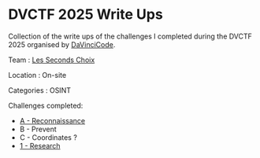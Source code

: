# DVCTF 2025 Write Ups

Collection of the write ups of the challenges I completed during the DVCTF 2025 organised by [DaVinciCode](https://www.linkedin.com/company/davincicode/posts/?feedView=all).

Team : [Les Seconds Choix](https://dvc.tf/teams/34)

Location : On-site

Categories : OSINT

Challenges completed: 
- [A - Reconnaissance](/DVCTF_2025/OSINT/A-Reconnaissance/README.md)
- B - Prevent
- C - Coordinates ?
- [1 - Research](/DVCTF_2025/OSINT/1-Research/README.md)